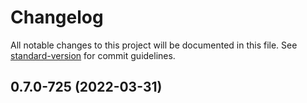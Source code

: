 # Changelog

All notable changes to this project will be documented in this file. See [standard-version](https://github.com/conventional-changelog/standard-version) for commit guidelines.

## 0.7.0-725 (2022-03-31)
